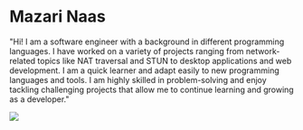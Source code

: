 



# Mazari Naas
"Hi! I am a software engineer with a background in different programming languages. I have worked on a variety of projects ranging from network-related topics like NAT traversal and STUN to desktop applications and web development. I am a quick learner and adapt easily to new programming languages and tools. I am highly skilled in problem-solving and enjoy tackling challenging projects that allow me to continue learning and growing as a developer."

![](https://komarev.com/ghpvc/?username=mazari-naas)




